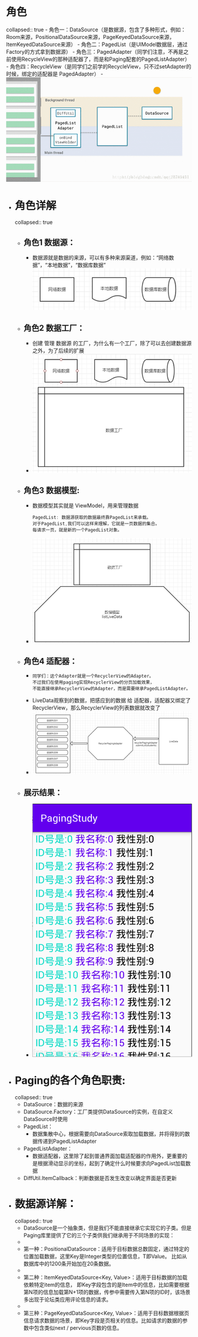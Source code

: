 # 角色
collapsed:: true
	- 角色一：DataSource（是数据源，包含了多种形式，例如：Room来源，PositionalDataSource来源，PageKeyedDataSource来源，ItemKeyedDataSource来源）
	- 角色二：PagedList（是UIModel数据层，通过Factory的方式拿到数据源）
	- 角色三：PagedAdapter（同学们注意，不再是之前使用RecycleView的那种适配器了，而是和Paging配套的PagedListAdapter）
	- 角色四：RecycleView（是同学们之前学的RecycleView，只不过setAdapter的时候，绑定的适配器是 PagedAdapter）
	- ![pading.gif](../assets/pading_1691816989580_0.gif)
- # 角色详解
  collapsed:: true
	- ## 角色1 数据源：
		- 数据源就是数据的来源，可以有多种来源渠道，例如：“网络数据”，“本地数据”，“数据库数据”
		  ![image-20200403102322405.png](../assets/image-20200403102322405_1691816787970_0.png)
	- ## 角色2 数据工厂：
		- 创建 管理 数据源 的工厂，为什么有一个工厂，除了可以去创建数据源之外，为了后续的扩展
		- ![image-20200403103839064.png](../assets/image-20200403103839064_1691816824292_0.png)
	- ## 角色3 数据模型:
		- 数据模型其实就是 ViewModel，用来管理数据
		  
		  ```java
		  PagedList: 数据源获取的数据最终靠PagedList来承载。
		  对于PagedList,我们可以这样来理解，它就是一页数据的集合。
		  每请求一页，就是新的一个PagedList对象。
		  ```
		- ![image-20200403135908280.png](../assets/image-20200403135908280_1691816872428_0.png)
	- ## 角色4 适配器：
		- ```
		  同学们：这个Adapter就是一个RecyclerView的Adapter。
		  不过我们在使用paging实现RecyclerView的分页加载效果，
		  不能直接继承RecyclerView的Adapter，而是需要继承PagedListAdapter。
		  ```
		- LiveData观察到的数据，把感应到的数据 给 适配器，适配器又绑定了 RecyclerView，那么RecyclerView的列表数据就改变了
		- ![image-20200403141250802.png](../assets/image-20200403141250802_1691816902915_0.png)
	- ## 展示结果：
		- ![image-20200404173905936.png](../assets/image-20200404173905936_1691816937892_0.png)
- # Paging的各个角色职责:
  collapsed:: true
	- DataSource：数据的来源
	- DataSource.Factory：工厂类提供DataSource的实例，在自定义DataSource时使用
	- PagedList：
		- 数据集散中心，根据需要向DataSource索取加载数据，并将得到的数据传递到PagedListAdapter
	- PagedListAdapter：
		- 数据适配器，这里除了起到普通界面加载适配器的作用外，更重要的是根据滑动显示的坐标，起到了确定什么时候要求向PagedList加载数据
	- DiffUtil.ItemCallback：判断数据是否发生改变以确定界面是否更新
- # 数据源详解：
  collapsed:: true
	- DataSource是一个抽象类，但是我们不能直接继承它实现它的子类。但是Paging库里提供了它的三个子类供我们继承用于不同场景的实现：
	-
	- 第一种：PositionalDataSource<T>：适用于目标数据总数固定，通过特定的位置加载数据，这里Key是Integer类型的位置信息，T即Value。 比如从数据库中的1200条开始加在20条数据。
	-
	- 第二种：ItemKeyedDataSource<Key, Value>：适用于目标数据的加载依赖特定item的信息， 即Key字段包含的是Item中的信息，比如需要根据第N项的信息加载第N+1项的数据，传参中需要传入第N项的ID时，该场景多出现于论坛类应用评论信息的请求。
	-
	- 第三种：PageKeyedDataSource<Key, Value>：适用于目标数据根据页信息请求数据的场景，即Key字段是页相关的信息。比如请求的数据的参数中包含类似next / pervious页数的信息。